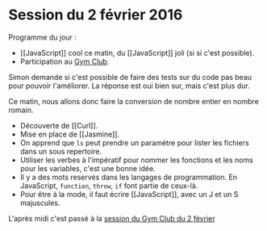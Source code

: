 # Session du 2 février 2016

Programme du jour :

- [[JavaScript]] cool ce matin, du [[JavaScript]] joli (si si c'est possible).
- Participation au [Gym Club](http://gymclub.ut7.fr/).

Simon demande si c'est possible de faire des tests sur du code pas beau pour
pouvoir l'améliorer. La réponse est oui bien sur, mais c'est plus dur.

Ce matin, nous allons donc faire la conversion de nombre entier en nombre
romain.

- Découverte de [[Curl]].
- Mise en place de [[Jasmine]].
- On apprend que `ls` peut prendre un paramètre pour lister les fichiers dans un sous repertoire.
- Utiliser les verbes à l'impératif pour nommer les fonctions et les noms pour les variables, c'est une bonne idée.
- Il y a des mots reservés dans les langages de programmation. En JavaScript, `function`, `throw`, `if` font partie de
ceux-là.
- Pour être à la mode, il faut écrire [[JavaScript]], avec un J et un S majuscules.


L'après midi c'est passé à la [session du Gym Club du 2
février](https://github.com/ut7/gymclub/wiki/2-fevrier-2016)
